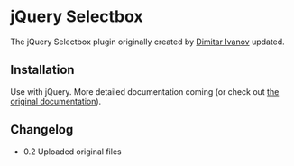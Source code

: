 jQuery Selectbox
===========================

The jQuery Selectbox plugin originally created by [Dimitar Ivanov](http://www.bulgaria-web-developers.com/projects/javascript/selectbox/) updated.


Installation
------------
Use with jQuery. More detailed documentation coming (or check out [the original documentation](http://www.bulgaria-web-developers.com/projects/javascript/selectbox/)).


Changelog
------------
* 0.2 Uploaded original files